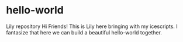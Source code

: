 # hello-world
Lily repository
Hi Friends!
This is Lily here bringing with my icescripts. I fantasize that here we can build a beautiful hello-world together.

